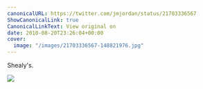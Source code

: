 ```yaml
---
canonicalURL: https://twitter.com/jmjordan/status/21703336567
ShowCanonicalLink: true
CanonicalLinkText: View original on
date: 2010-08-20T23:26:04+00:00
cover:
  image: "/images/21703336567-148821976.jpg"
---
```

Shealy's. 

![](/images/21703336567-148821976.jpg)